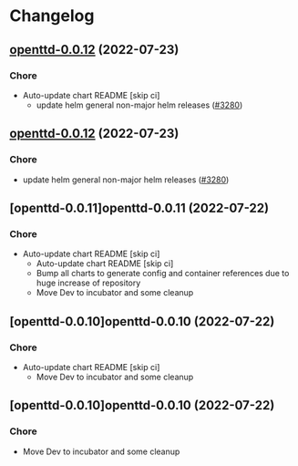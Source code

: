 # Changelog



## [openttd-0.0.12](https://github.com/truecharts/apps/compare/openttd-0.0.11...openttd-0.0.12) (2022-07-23)

### Chore

- Auto-update chart README [skip ci]
  - update helm general non-major helm releases ([#3280](https://github.com/truecharts/apps/issues/3280))




## [openttd-0.0.12](https://github.com/truecharts/apps/compare/openttd-0.0.11...openttd-0.0.12) (2022-07-23)

### Chore

- update helm general non-major helm releases ([#3280](https://github.com/truecharts/apps/issues/3280))




## [openttd-0.0.11]openttd-0.0.11 (2022-07-22)

### Chore

- Auto-update chart README [skip ci]
  - Auto-update chart README [skip ci]
  - Bump all charts to generate config and container references due to huge increase of repository
  - Move Dev to incubator and some cleanup




## [openttd-0.0.10]openttd-0.0.10 (2022-07-22)

### Chore

- Auto-update chart README [skip ci]
  - Move Dev to incubator and some cleanup




## [openttd-0.0.10]openttd-0.0.10 (2022-07-22)

### Chore

- Move Dev to incubator and some cleanup
